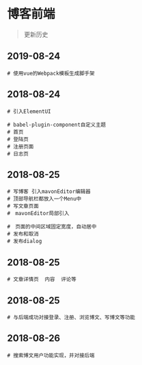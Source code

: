 # 博客前端

> 更新历史

## 2019-08-24

```
# 使用vue的Webpack模板生成脚手架
```

## 2018-08-24

```
# 引入ElementUI

# babel-plugin-component自定义主题
# 首页
# 登陆页
# 注册页面
# 日志页
```

## 2018-08-25

```
# 写博客 引入mavonEditor编辑器
# 顶部导航栏都放入一个Menu中
# 写文章页面
#　mavonEditor局部引入

#　页面的中间区域固定宽度，自动居中
# 发布和取消
# 发布dialog

```

## 2018-08-25

```
# 文章详情页  内容  评论等

```
## 2018-08-25

```
# 与后端成功对接登录、注册、浏览博文、写博文等功能

```

## 2018-08-26

```
# 搜索博文用户功能实现，并对接后端

```
